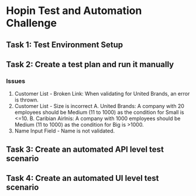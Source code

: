 # Hopin Test and Automation Challenge

## Task 1: Test Environment Setup ##

## Task 2: Create a test plan and run it manually ##

### Issues
1. Customer List - Broken Link: When validating for United Brands, an error is thrown.
2. Customer List - Size is incorrect
    A. United Brands: A company with 20 employees should be Medium (11 to 1000)  as the condition for Small is <=10.
    B. Caribian Airlnis: A company with 1000 employees should be Medium (11 to 1000) as the condition for Big is >1000.
3. Name Input Field - Name is not validated.

## Task 3: Create an automated API level test scenario ##



## Task 4: Create an automated UI level test scenario ##

